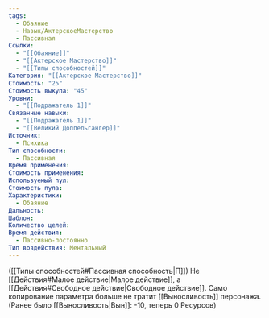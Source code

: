 ```yaml
---
tags:
  - Обаяние
  - Навык/АктерскоеМастерство
  - Пассивная
Ссылки:
  - "[[Обаяние]]"
  - "[[Актерское Мастерство]]"
  - "[[Типы способностей]]"
Категория: "[[Актерское Мастерство]]"
Стоимость: "25"
Стоимость выкупа: "45"
Уровни:
  - "[[Подражатель 1]]"
Связанные навыки:
  - "[[Подражатель 1]]"
  - "[[Великий Доппельгангер]]"
Источник:
  - Психика
Тип способности:
  - Пассивная
Время применения: 
Стоимость применения: 
Используемый пул: 
Стоимость пула: 
Характеристики:
  - Обаяние
Дальность: 
Шаблон: 
Количество целей: 
Время действия:
  - Пассивно-постоянно
Тип воздействия: Ментальный
---
```

([[Типы способностей#Пассивная способность|П]]) Не [[Действия#Малое действие|Малое действие]], а [[Действия#Свободное действие|Свободное действие]].
Само копирование параметра больше не тратит [[Выносливость]] персонажа. (Ранее было [[Выносливость|Вын]]: -10, теперь 0 Ресурсов)